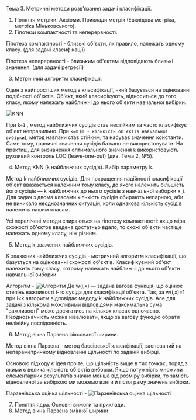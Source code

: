 Тема 3. Метричні методи розв’язання задачі класифікації.
1.	Поняття метріки. Аксіоми. Приклади метрік (Евклідова метріка, метріка Міньковського).
2.	Гіпотези компактності та неперервності.

Гіпотеза компактності - близькі об'єкти, як правило, належать одному класу. (для задачі класифікації)

Гіпотеза неперервності - близьким об'єктам відповідають близькі значення. (для задачі регресії)

3.	Метричний алгоритм класифікації.

Один з найпростіших методів класифікації, який базується на оцінюванні подібності об'єктів. Об'єкт, який класифікують, відноситься до того класу, якому належать найближчі до нього об'єкти навчальної вибірки.

![KNN](http://www.machinelearning.ru/mimetex/?a(u)%20=%20\mathrm{arg}\max_{y\in%20Y}%20\sum_{i=1}^m%20\bigl[%20x_{i;%20u}=y%20\bigr]%20w(i,u),)

При `k=1` , метод найближчих сусідів стає нестійким та часто класифікує об'єкт неправильно. При `k=m` (`m - кількість об'єктів навчальної вибірки`), метод навпаки стає стійким, та набуває значення константи. Саме тому, граничні значення сусідів бажано не використовувати. На практиці, для визначення оптимального значення `k` використовують рухливий контроль LOO (leave-one-out) (див. Тема 2, №5).

4.	Метод KNN (k найближчих сусідів). Вибір параметру k.

Метод k найближчих сусідів. Для покращення надійності класифікації об'єкт вважається належним тому класу, до якого належить більшість його сусідів — k найближчих до нього сусідів з навчальної виборки x_i. 
Для задач з двома класами кількість сусідів обирають непарною, аби не виникало неоднозначних ситуацій, коли однакова кількість сусідів належить нашим класам.

Усі перелічені методи спираються на гіпотезу компактності: якщо міра схожості об'єктов введена достатньо вдало, то схожі об'єкти частіще належать одному класу, ніж різним.

5.	Метод k зважених найближчих сусідів.

K зважених найближчих сусідів - метричний алгоритм класифікації, що базується на оцінюванні схожості об'єктів. Класифікуємий об'єкт належить тому класу, котрому належать найближчі до нього об'єкти навчальної виборки. 

Алгоритм - ![Алгоритм](http://www.machinelearning.ru/mimetex/?a(u)%20=%20\mathrm{arg}\max_{y\in%20Y}%20\sum_{i=1}^m%20\bigl[%20x_{i;%20u}=y%20\bigr]%20w(i,u),)
Де w(i,x) — задана вагова функція, що оцінює степінь важливості i-го сусіда для класифікації об'єкта. Так, за w(i,x)=1 при i<k алгоритм відповідає медоду k найближчих сусідів. Але для задачі з кількома можливими відповідями максимальна сума "важливості" може досягатись на кількох класах одночасно. Неоднозначність можна нівелювати, якщо за вагову функцію обрати нелінійну послідовність.

6.	Метод вікна Парзена фіксованої ширини.

Метод вікна Парзена - метод баєсівської класифікації, заснований на непараметричному відновленні щільності по заданій вибірці.

Основою підходу є ідея про те, що щільність вище в тих точках, поряд з якими є велика кількість об'єктів виборки. Якщо потужність множини елементарних результатів значно менша від розміру вибірки, то замість відновленої за вибіркою ми можемо взяти й гістограму значень вибірки.

Парзенівська оцінка щільності - ![Парзенівська оцінка щільності](http://www.machinelearning.ru/mimetex/?p_{y,h}(x)%20=%20\frac{1}{l_y%20V(h)}%20\sum_{i=1}^l%20[y_i%20=%20y]%20K(\frac{\rho(x,%20x_i)}{h}))

7.	Поняття ядра. Основні вимоги та приклади.
8.	Метод вікна Парзена змінної ширини.
